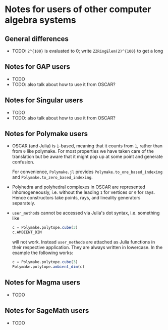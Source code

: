 # Notes for users of other computer algebra systems

## General differences

- TODO: ``2^{100}`` is evaluated to 0; write ``ZZRingElem(2)^{100}`` to get
  a long

## Notes for GAP users

- TODO
- TODO: also talk about how to use it from OSCAR?

## Notes for Singular users

- TODO
- TODO: also talk about how to use it from OSCAR?

## Notes for Polymake users

- OSCAR (and Julia) is `1`-based, meaning that it counts from `1`, rather than
  from `0` like polymake. For most properties we have taken care of the
  translation but be aware that it might pop up at some point and generate
  confusion.

  For convenience, `Polymake.jl` provides `Polymake.to_one_based_indexing` and
  `Polymake.to_zero_based_indexing`.

- Polyhedra and polyhedral complexes in OSCAR are represented inhomogeneously,
  i.e. without the leading `1` for vertices or `0` for rays. Hence constructors
  take points, rays, and lineality generators separately.

- `user_method`s cannot be accessed via Julia's dot syntax, i.e. something like

  ```julia
  c = Polymake.polytope.cube(3)
  c.AMBIENT_DIM
  ```

  will not work. Instead `user_method`s are attached as Julia functions in
  their respective application. They are always written in lowercase. In the
  example the following works:

  ```julia
  c = Polymake.polytope.cube(3)
  Polymake.polytope.ambient_dim(c)
  ```


## Notes for Magma users

- TODO

## Notes for SageMath users

- TODO

